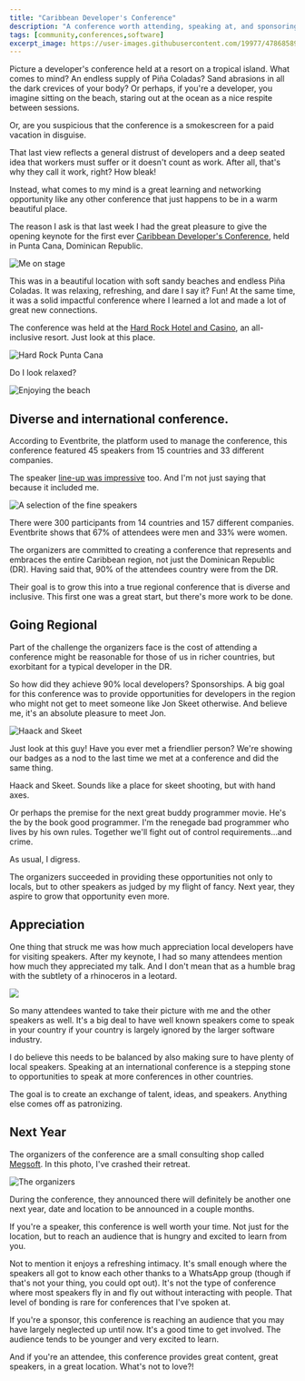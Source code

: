 ```yaml
---
title: "Caribbean Developer's Conference"
description: "A conference worth attending, speaking at, and sponsoring to expand the reach of software to all corners of the planet, even the beautiful sandy ones"
tags: [community,conferences,software]
excerpt_image: https://user-images.githubusercontent.com/19977/47868589-c77bb500-ddc1-11e8-9ec7-532c219b1dde.png
---
```


Picture a developer's conference held at a resort on a tropical island. What comes to mind? An endless supply of Piña Coladas? Sand abrasions in all the dark crevices of your body? Or perhaps, if you're a developer, you imagine sitting on the beach, staring out at the ocean as a nice respite between sessions.

Or, are you suspicious that the conference is a smokescreen for a paid vacation in disguise.

That last view reflects a general distrust of developers and a deep seated idea that workers must suffer or it doesn't count as work. After all, that's why they call it work, right? How bleak!

Instead, what comes to my mind is a great learning and networking opportunity like any other conference that just happens to be in a warm beautiful place.

The reason I ask is that last week I had the great pleasure to give the opening keynote for the first ever [Caribbean Developer's Conference](https://caribbeandevconf.com/cdc-2018/), held in Punta Cana, Dominican Republic.

![Me on stage](https://user-images.githubusercontent.com/19977/47868589-c77bb500-ddc1-11e8-9ec7-532c219b1dde.png)

This was in a beautiful location with soft sandy beaches and endless Piña Coladas.  It was relaxing, refreshing, and dare I say it? Fun! At the same time, it was a solid impactful conference where I learned a lot and made a lot of great new connections.

The conference was held at the [Hard Rock Hotel and Casino](https://www.hardrockhotelpuntacana.com/), an all-inclusive resort. Just look at this place.

![Hard Rock Punta Cana](https://user-images.githubusercontent.com/19977/47869174-7bca0b00-ddc3-11e8-84c4-90a3c2b96b9c.jpeg)

Do I look relaxed?

![Enjoying the beach](https://user-images.githubusercontent.com/19977/47869358-fbf07080-ddc3-11e8-9c0f-122964660024.jpeg)

## Diverse and international conference.

According to Eventbrite, the platform used to manage the conference, this conference featured 45 speakers from 15 countries and 33 different companies.

The speaker [line-up was impressive](https://caribbeandevconf.com/speaker-lineup/) too. And I'm not just saying that because it included me.

![A selection of the fine speakers](https://user-images.githubusercontent.com/19977/47885396-117c8f00-ddf2-11e8-9ac8-75ebd9064d08.png)

There were 300 participants from 14 countries and 157 different companies. Eventbrite shows that 67% of attendees were men and 33% were women.

The organizers are committed to creating a conference that represents and embraces the entire Caribbean region, not just the Dominican Republic (DR). Having said that, 90% of the attendees country were from the DR.

Their goal is to grow this into a true regional conference that is diverse and inclusive. This first one was a great start, but there's more work to be done.

## Going Regional

Part of the challenge the organizers face is the cost of attending a conference might be reasonable for those of us in richer countries, but exorbitant for a typical developer in the DR.

So how did they achieve 90% local developers? Sponsorships. A big goal for this conference was to provide opportunities for developers in the region who might not get to meet someone like Jon Skeet otherwise. And believe me, it's an absolute pleasure to meet Jon.

![Haack and Skeet](https://user-images.githubusercontent.com/19977/47943565-d6429480-deb3-11e8-9375-d62610bd9027.png)

Just look at this guy! Have you ever met a friendlier person? We're showing our badges as a nod to the last time we met at a conference and did the same thing.

Haack and Skeet. Sounds like a place for skeet shooting, but with hand axes.

Or perhaps the premise for the next great buddy programmer movie. He's the by the book good programmer. I'm the renegade bad programmer who lives by his own rules. Together we'll fight out of control requirements...and crime.

As usual, I digress. 

The organizers succeeded in providing these opportunities not only to locals, but to other speakers as judged by my flight of fancy. Next year, they aspire to grow that opportunity even more.

## Appreciation

One thing that struck me was how much appreciation local developers have for visiting speakers. After my keynote, I had so many attendees mention how much they appreciated my talk. And I don't mean that as a humble brag with the subtlety of a rhinoceros in a leotard.

[![](https://pbs.twimg.com/media/DqdPIXuXQAM1xO2.jpg)](https://twitter.com/rmoscat/status/1055900050646331393)

So many attendees wanted to take their picture with me and the other speakers as well. It's a big deal to have well known speakers come to speak in your country if your country is largely ignored by the larger software industry.

I do believe this needs to be balanced by also making sure to have plenty of local speakers. Speaking at an international conference is a stepping stone to opportunities to speak at more conferences in other countries.

The goal is to create an exchange of talent, ideas, and speakers. Anything else comes off as patronizing.

## Next Year

The organizers of the conference are a small consulting shop called [Megsoft](https://megsoftconsulting.com/). In this photo, I've crashed their retreat.

![The organizers](https://user-images.githubusercontent.com/19977/47933861-eeee8280-de92-11e8-842b-3a21b9dd225a.png)

During the conference, they announced there will definitely be another one next year, date and location to be announced in a couple months.

If you're a speaker, this conference is well worth your time. Not just for the location, but to reach an audience that is hungry and excited to learn from you.

Not to mention it enjoys a refreshing intimacy. It's small enough where the speakers all got to know each other thanks to a WhatsApp group (though if that's not your thing, you could opt out). It's not the type of conference where most speakers fly in and fly out without interacting with people. That level of bonding is rare for conferences that I've spoken at.

If you're a sponsor, this conference is reaching an audience that you may have largely neglected up until now. It's a good time to get involved. The audience tends to be younger and very excited to learn.

And if you're an attendee, this conference provides great content, great speakers, in a great location. What's not to love?!

